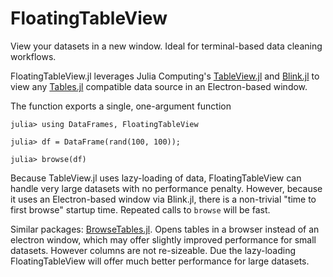 # FloatingTableView

View your datasets in a new window. Ideal for terminal-based data cleaning workflows. 

FloatingTableView.jl leverages Julia Computing's [TableView.jl](https://github.com/JuliaComputing/TableView.jl) and [Blink.jl](https://github.com/JuliaGizmos/Blink.jl) to view any [Tables.jl](https://github.com/JuliaData/Tables.jl) compatible data source in an Electron-based window. 

The function exports a single, one-argument function 

```
julia> using DataFrames, FloatingTableView

julia> df = DataFrame(rand(100, 100));

julia> browse(df)
```

Because TableView.jl uses lazy-loading of data, FloatingTableView can handle very large datasets with no performance penalty. However, because it uses an Electron-based window via Blink.jl, there is a non-trivial "time to first browse" startup time. Repeated calls to `browse` will be fast. 

Similar packages: [BrowseTables.jl](https://github.com/tpapp/BrowseTables.jl). Opens tables in a browser instead of an electron window, which may offer slightly improved performance for small datasets. However columns are not re-sizeable. Due the lazy-loading FloatingTableView will offer much better performance for large datasets. 


